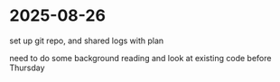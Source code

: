 # 2025-08-26

set up git repo, and shared logs with plan

need to do some background reading and look at existing code before Thursday

